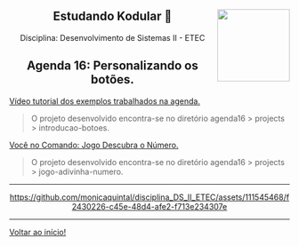 <div align="center">
<a href="https://github.com/monicaquintal" target="_blank"><img align="right" height="130" src="https://cdn.jsdelivr.net/gh/devicons/devicon/icons/php/php-plain.svg" /></a>
<h2>Estudando Kodular 🤳</h2>
<p>Disciplina: Desenvolvimento de Sistemas II - ETEC</p>
</div>

<div id="agenda06" align="center">
<h2>Agenda 16: Personalizando os botões.</h2>
</div>

[Vídeo tutorial dos exemplos trabalhados na agenda.](https://www.youtube.com/watch?v=XhX5xZoRJsA)<br>
> O projeto desenvolvido encontra-se no diretório agenda16 > projects > introducao-botoes.

[Você no Comando: Jogo Descubra o Número.](https://www.youtube.com/watch?v=IIZ3MWCa7B8)<br>
> O projeto desenvolvido encontra-se no diretório agenda16 > projects > jogo-adivinha-numero.

---

<div align="center">

https://github.com/monicaquintal/disciplina_DS_II_ETEC/assets/111545468/f2430226-c45e-48d4-afe2-f713e234307e

</div>

--- 

[Voltar ao início!](https://github.com/monicaquintal/disciplina_DS_II_ETEC)
